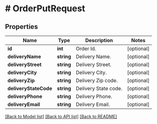 # # OrderPutRequest

## Properties

Name | Type | Description | Notes
------------ | ------------- | ------------- | -------------
**id** | **int** | Order Id. | [optional]
**deliveryName** | **string** | Delivery Name. | [optional]
**deliveryStreet** | **string** | Delivery Street. | [optional]
**deliveryCity** | **string** | Delivery City. | [optional]
**deliveryZip** | **string** | Delivery Zip code. | [optional]
**deliveryStateCode** | **string** | Delivery State code. | [optional]
**deliveryPhone** | **string** | Delivery Phone. | [optional]
**deliveryEmail** | **string** | Delivery Email. | [optional]

[[Back to Model list]](../../README.md#models) [[Back to API list]](../../README.md#endpoints) [[Back to README]](../../README.md)
